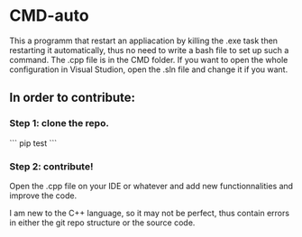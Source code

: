 # CMD-auto

This a programm that restart an appliacation by killing the .exe task then restarting it automatically, thus no need to write a bash file to set up such a command.
The .cpp file is in the CMD folder. If you want to open the whole configuration in Visual Studion, open the .sln file and change it if you want.

<h2>In order to contribute:</h2>

<h3>Step 1: clone the repo.</h3>
```
pip test
```
  
<h3>Step 2: contribute!</h3>
  Open the .cpp file on your IDE or whatever and add new functionnalities and improve the code.
 
 
I am new to the C++ language, so it may not be perfect, thus contain errors in either the git repo structure or the source code.
  
